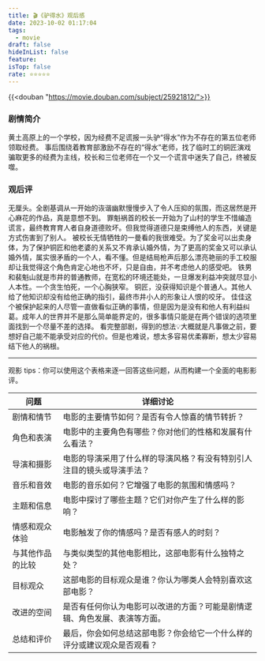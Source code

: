 ```yaml
---
title: 🎬《驴得水》观后感
date: 2023-10-02 01:17:04
tags:
  - movie
draft: false
hideInList: false
feature: 
isTop: false
rate: ⭐️⭐️⭐️⭐️⭐️
---
```


{{<douban "https://movie.douban.com/subject/25921812/">}}


### 剧情简介
 黄土高原上的一个学校，因为经费不足谎报一头驴“得水”作为不存在的第五位老师领取经费。
 事后围绕着教育部激励不存在的“得水”老师，找了临时工的铜匠演戏骗取更多的经费为主线，校长和三位老师在一个又一个谎言中迷失了自己，终被反噬。

### 观后评
无厘头。全剧基调从一开始的诙谐幽默慢慢步入了令人压抑的氛围，而这居然是开心麻花的作品，真是意想不到。
罪魁祸首的校长一开始为了山村的学生不惜编造谎言，最终教育育人者自身道德败坏。但我觉得道德只是束缚他人的东西，关键是方式伤害到了别人。
被校长无情牺牲的一曼看的我很难受。为了奖金可以出卖身体，为了保护铜匠和他老婆的关系又不肯承认婚外情，为了更高的奖金又可以承认婚外情，属实很矛盾的一个人，看不懂。但是结局枪声后那么漂亮艳丽的手工校服却让我觉得这个角色肯定心地也不坏，只是自由，并不考虑他人的感受吧。
铁男和裴魁山就是市井的普通教师，在宽松的环境还能处，一旦爆发利益冲突就尽显小人本性。一个贪生怕死，一个心胸狭窄。
铜匠，没获得知识是个普通人。其他人给了他知识却没有给他正确的指引，最终市井小人的形象让人恨的咬牙。
佳佳这个被保护起来的人尽管一直做看似正确的事情，但是因为是没有和他人有利益纠葛。成年人的世界并不是那么简单能界定的，很多事情只能是在两个错误的选项里面找到一个尽量不差的选择。
看完整部剧，得到的想法💡大概就是凡事做之前，要想好自己能不能承受对应的代价。但是也难说，想太多容易优柔寡断，想太少容易结下他人的祸根。

<!--more-->

---

观影 tips：你可以使用这个表格来逐一回答这些问题，从而构建一个全面的电影影评。


| 问题                             | 详细讨论                                                                                      |
| -------------------------------- | ----------------------------------------------------------------------------------------------- |
| 剧情和情节                       | 电影的主要情节如何？是否有令人惊喜的情节转折？                                               |
| 角色和表演                       | 电影中的主要角色有哪些？你对他们的性格和发展有什么看法？                                      |
| 导演和摄影                       | 电影的导演采用了什么样的导演风格？有没有特别引人注目的镜头或导演手法？                     |
| 音乐和音效                       | 电影的音乐如何？它增强了电影的氛围和情感吗？                                                    |
| 主题和信息                       | 电影中探讨了哪些主题？它们对你产生了什么样的影响？                                              |
| 情感和观众体验                   | 电影触发了你的情感吗？是否有感人的时刻？                                                        |
| 与其他作品的比较               | 与类似类型的其他电影相比，这部电影有什么独特之处？                                              |
| 目标观众                         | 这部电影的目标观众是谁？你认为哪类人会特别喜欢这部电影？                                        |
| 改进的空间                       | 是否有任何你认为电影可以改进的方面？可能是剧情逻辑、角色发展、表演等方面。                   |
| 总结和评价                       | 最后，你会如何总结这部电影？你会给它一个什么样的评分或建议观众是否观看？                      |



